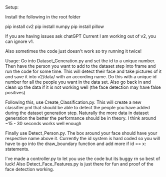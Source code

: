 Setup:

Install the following in the root folder

pip install cv2
pip install numpy
pip install pillow

If you are having issues ask chatGPT
Current I am working out of v2, you can ignore v1.

Also sometimes the code just doesn't work so try running it twice!

Usage:
Go into Dataset_Generation.py and set the id to a unique number. Then have the person you want to add to the dataset step into frame and run the code for some time. This will detect their face and take pictures of it and save it into v2/data/ with an according name. Do this with a unique id number for all the people you want in the data set. Also go back in and clean up the data if it is not working well (the face detection may have false positives)

Following this, use Create_Classification.py. This will create a new classifier.yml that should be able to detect the people you have added during the dataset generation step. Naturally the more data in dataset generation the better the performance should be in theory. I think around ~15 - 30 seconds works well enough

Finally use Detect_Person.py. The box around your face should have your respective name above it. Currently the id system is hard coded so you will have to go into the draw_boundary function and add more if id == x: statements.

I've made a controller.py to let you use the code but its buggy rn so best of luck! Also Detect_Face_Features.py is just there for fun and proof of the face detection working.
